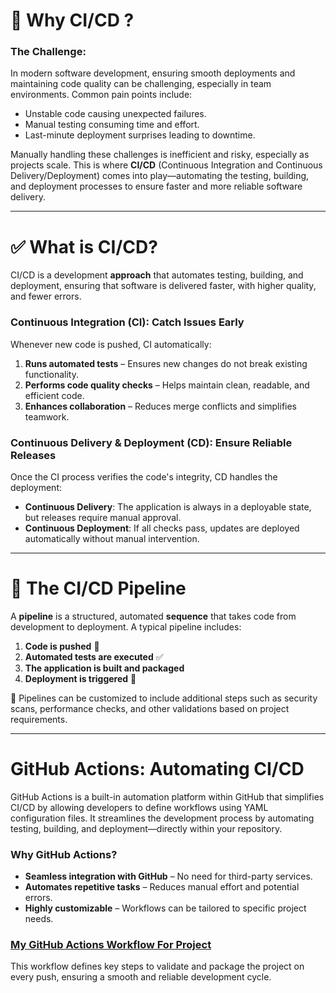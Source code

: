 # 🚀 Why CI/CD ?

### The Challenge:
In modern software development, ensuring smooth deployments and maintaining code quality can be challenging, especially in team environments. Common pain points include:
- Unstable code causing unexpected failures.
- Manual testing consuming time and effort.
- Last-minute deployment surprises leading to downtime.

Manually handling these challenges is inefficient and risky, especially as projects scale. This is where **CI/CD** (Continuous Integration and Continuous Delivery/Deployment) comes into play—automating the testing, building, and deployment processes to ensure faster and more reliable software delivery.

---

# ✅ What is CI/CD?
CI/CD is a development **approach** that automates testing, building, and deployment, ensuring that software is delivered faster, with higher quality, and fewer errors.

### Continuous Integration (CI): **Catch Issues Early**
Whenever new code is pushed, CI automatically:
1. **Runs automated tests** – Ensures new changes do not break existing functionality.
2. **Performs code quality checks** – Helps maintain clean, readable, and efficient code.
3. **Enhances collaboration** – Reduces merge conflicts and simplifies teamwork.

### Continuous Delivery & Deployment (CD): **Ensure Reliable Releases**
Once the CI process verifies the code's integrity, CD handles the deployment:
- **Continuous Delivery**: The application is always in a deployable state, but releases require manual approval.
- **Continuous Deployment**: If all checks pass, updates are deployed automatically without manual intervention.

---

# 🔄 The CI/CD Pipeline 
A **pipeline** is a structured, automated **sequence** that takes code from development to deployment. A typical pipeline includes:
1. **Code is pushed** 🚀
2. **Automated tests are executed** ✅
3. **The application is built and packaged** 
4. **Deployment is triggered** 🎉

📌 Pipelines can be customized to include additional steps such as security scans, performance checks, and other validations based on project requirements.


---

#  GitHub Actions: Automating CI/CD
GitHub Actions is a built-in automation platform within GitHub that simplifies CI/CD by allowing developers to define workflows using YAML configuration files. It streamlines the development process by automating testing, building, and deployment—directly within your repository.


### Why GitHub Actions?
- **Seamless integration with GitHub** – No need for third-party services.
- **Automates repetitive tasks** – Reduces manual effort and potential errors.
- **Highly customizable** – Workflows can be tailored to specific project needs.


### [My GitHub Actions Workflow For Project](https://github.com/hanin-mohamed/Spring-boot-demo/blob/main/.github/workflows/main.yml)

This workflow defines key steps to validate and package the project on every push, ensuring a smooth and reliable development cycle.


